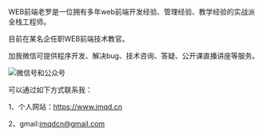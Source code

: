 WEB前端老罗是一位拥有多年web前端开发经验、管理经验、教学经验的实战派全栈工程师。

目前在某名企任职WEB前端技术教官。

加我微信可提供程序开发、解决bug、技术咨询、答疑、公开课直播讲座等服务。

![微信号和公众号](https://www.imqd.cn/wp-content/themes/imqd/images/ercode.png)

可以通过如下方式联系我：

1、个人网站：https://www.imqd.cn

2、gmail:imqdcn@gmail.com

<!---
imqdcn/imqdcn is a ✨ special ✨ repository because its `README.md` (this file) appears on your GitHub profile.
You can click the Preview link to take a look at your changes.
--->
